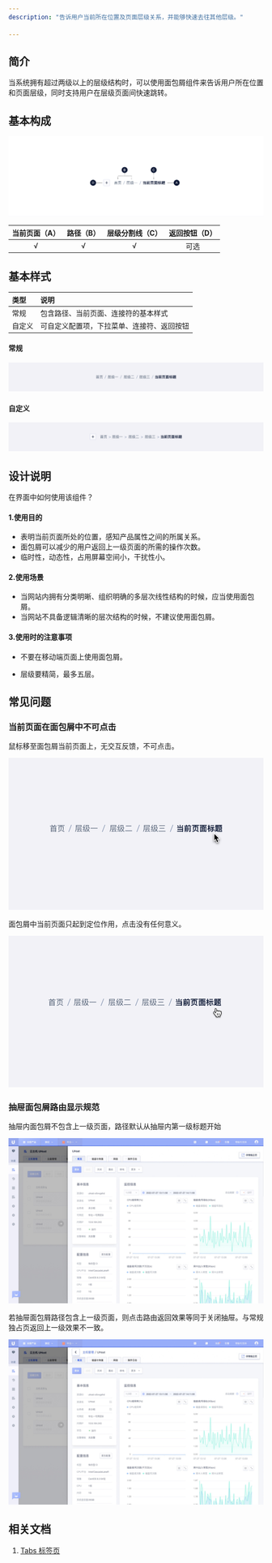 ```yaml
---
description: "告诉用户当前所在位置及页面层级关系，并能够快速去往其他层级。"

---
```


## 简介

当系统拥有超过两级以上的层级结构时，可以使用面包屑组件来告诉用户所在位置和页面层级，同时支持用户在层级页面间快速跳转。



## 基本构成

![](../../../images/Breadcrumb/forms_01.png)

| 当前页面（A） | 路径（B） | 层级分割线（C） | 返回按钮（D） |
| :-----------: | :-------: | :-------------: | :-----------: |
|       √       |     √     |        √        |     可选      |




## 基本样式

| 类型   | 说明                                       |
| :----- | :----------------------------------------- |
| 常规   | 包含路径、当前页面、连接符的基本样式       |
| 自定义 | 可自定义配置项，下拉菜单、连接符、返回按钮 |

#### 常规

![](../../../images/Breadcrumb/styles_01.png)

#### 自定义

![](../../../images/Breadcrumb/styles_02.png)



## 设计说明

在界面中如何使用该组件？



#### 1.使用目的

-  表明当前页面所处的位置，感知产品属性之间的所属关系。      
- 面包屑可以减少的用户返回上一级页面的所需的操作次数。     
- 临时性，动态性，占用屏幕空间小，干扰性小。



#### 2.使用场景    

- 当网站内拥有分类明晰、组织明确的多层次线性结构的时候，应当使用面包屑。      
- 当网站不具备逻辑清晰的层次结构的时候，不建议使用面包屑。



#### 3.使用时的注意事项      

- 不要在移动端页面上使用面包屑。

- 层级要精简，最多五层。



## 常见问题

### 当前页面在面包屑中不可点击    

<div class="u-md-flex-without-bg">
   <div class="u-md-mr24">
      <p><i class="u-md-suggested"></i>鼠标移至面包屑当前页面上，无交互反馈，不可点击。</p>
      <img src="../../../images/Breadcrumb/problems_01.png" alt="image alt" />
   </div>
   <div>
      <p><i class="u-md-not-suggested"></i>面包屑中当前页面只起到定位作用，点击没有任何意义。</p>
      <img src="../../../images/Breadcrumb/problems_02.png" alt="image alt"  />
   </div>
</div>

### 抽屉面包屑路由显示规范
<div class="u-md-flex-without-bg">
   <div class="u-md-mr24">
      <p><i class="u-md-suggested"></i>抽屉内面包屑不包含上一级页面，路径默认从抽屉内第一级标题开始</p>
      <img src="../../../images/Breadcrumb/draw_breadcrumb-right.jpg" alt="image alt" />
   </div>
   <div>
      <p><i class="u-md-not-suggested"></i>若抽屉面包屑路径包含上一级页面，则点击路由返回效果等同于关闭抽屉。与常规独占页返回上一级效果不一致。</p>
      <img src="../../../images/Breadcrumb/draw_breadcrumb-wrong.jpg" alt="image alt"  />
   </div>
</div>


<!--

## 主题

| 内容 | 值           | 默认值  |
| :--- | :----------- | :------ |
| icon | icon/nothing | nothing |
| icon | icon/nothing | nothing |

-->

## 相关文档

1. [Tabs 标签页](/component/Tabs/)

